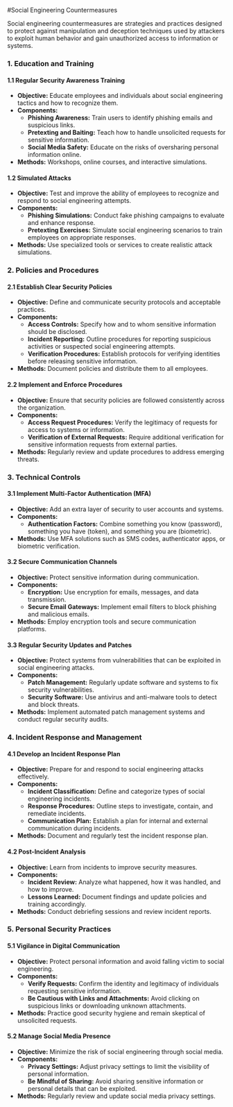 #Social Engineering Countermeasures

Social engineering countermeasures are strategies and practices designed to protect against manipulation and deception techniques used by attackers to exploit human behavior and gain unauthorized access to information or systems. 

### 1. **Education and Training**

#### **1.1 Regular Security Awareness Training**

- **Objective:** Educate employees and individuals about social engineering tactics and how to recognize them.
- **Components:**
  - **Phishing Awareness:** Train users to identify phishing emails and suspicious links.
  - **Pretexting and Baiting:** Teach how to handle unsolicited requests for sensitive information.
  - **Social Media Safety:** Educate on the risks of oversharing personal information online.
- **Methods:** Workshops, online courses, and interactive simulations.

#### **1.2 Simulated Attacks**

- **Objective:** Test and improve the ability of employees to recognize and respond to social engineering attempts.
- **Components:**
  - **Phishing Simulations:** Conduct fake phishing campaigns to evaluate and enhance response.
  - **Pretexting Exercises:** Simulate social engineering scenarios to train employees on appropriate responses.
- **Methods:** Use specialized tools or services to create realistic attack simulations.

### 2. **Policies and Procedures**

#### **2.1 Establish Clear Security Policies**

- **Objective:** Define and communicate security protocols and acceptable practices.
- **Components:**
  - **Access Controls:** Specify how and to whom sensitive information should be disclosed.
  - **Incident Reporting:** Outline procedures for reporting suspicious activities or suspected social engineering attempts.
  - **Verification Procedures:** Establish protocols for verifying identities before releasing sensitive information.
- **Methods:** Document policies and distribute them to all employees.

#### **2.2 Implement and Enforce Procedures**

- **Objective:** Ensure that security policies are followed consistently across the organization.
- **Components:**
  - **Access Request Procedures:** Verify the legitimacy of requests for access to systems or information.
  - **Verification of External Requests:** Require additional verification for sensitive information requests from external parties.
- **Methods:** Regularly review and update procedures to address emerging threats.

### 3. **Technical Controls**

#### **3.1 Implement Multi-Factor Authentication (MFA)**

- **Objective:** Add an extra layer of security to user accounts and systems.
- **Components:**
  - **Authentication Factors:** Combine something you know (password), something you have (token), and something you are (biometric).
- **Methods:** Use MFA solutions such as SMS codes, authenticator apps, or biometric verification.

#### **3.2 Secure Communication Channels**

- **Objective:** Protect sensitive information during communication.
- **Components:**
  - **Encryption:** Use encryption for emails, messages, and data transmission.
  - **Secure Email Gateways:** Implement email filters to block phishing and malicious emails.
- **Methods:** Employ encryption tools and secure communication platforms.

#### **3.3 Regular Security Updates and Patches**

- **Objective:** Protect systems from vulnerabilities that can be exploited in social engineering attacks.
- **Components:**
  - **Patch Management:** Regularly update software and systems to fix security vulnerabilities.
  - **Security Software:** Use antivirus and anti-malware tools to detect and block threats.
- **Methods:** Implement automated patch management systems and conduct regular security audits.

### 4. **Incident Response and Management**

#### **4.1 Develop an Incident Response Plan**

- **Objective:** Prepare for and respond to social engineering attacks effectively.
- **Components:**
  - **Incident Classification:** Define and categorize types of social engineering incidents.
  - **Response Procedures:** Outline steps to investigate, contain, and remediate incidents.
  - **Communication Plan:** Establish a plan for internal and external communication during incidents.
- **Methods:** Document and regularly test the incident response plan.

#### **4.2 Post-Incident Analysis**

- **Objective:** Learn from incidents to improve security measures.
- **Components:**
  - **Incident Review:** Analyze what happened, how it was handled, and how to improve.
  - **Lessons Learned:** Document findings and update policies and training accordingly.
- **Methods:** Conduct debriefing sessions and review incident reports.

### 5. **Personal Security Practices**

#### **5.1 Vigilance in Digital Communication**

- **Objective:** Protect personal information and avoid falling victim to social engineering.
- **Components:**
  - **Verify Requests:** Confirm the identity and legitimacy of individuals requesting sensitive information.
  - **Be Cautious with Links and Attachments:** Avoid clicking on suspicious links or downloading unknown attachments.
- **Methods:** Practice good security hygiene and remain skeptical of unsolicited requests.

#### **5.2 Manage Social Media Presence**

- **Objective:** Minimize the risk of social engineering through social media.
- **Components:**
  - **Privacy Settings:** Adjust privacy settings to limit the visibility of personal information.
  - **Be Mindful of Sharing:** Avoid sharing sensitive information or personal details that can be exploited.
- **Methods:** Regularly review and update social media privacy settings.

